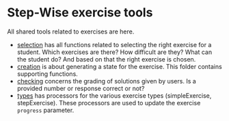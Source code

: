 # Step-Wise exercise tools

All shared tools related to exercises are here. 

- [selection](./selection/) has all functions related to selecting the right exercise for a student. Which exercises are there? How difficult are they? What can the student do? And based on that the right exercise is chosen.
- [creation](./creation/) is about generating a state for the exercise. This folder contains supporting functions.
- [checking](./checking/) concerns the grading of solutions given by users. Is a provided number or response correct or not?
- [types](./types/) has processors for the various exercise types (simpleExercise, stepExercise). These processors are used to update the exercise `progress` parameter.
